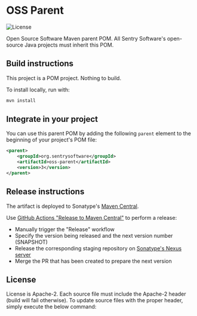 # OSS Parent

![License](https://img.shields.io/github/license/sentrysoftware/oss-parent)

Open Source Software Maven parent POM. All Sentry Software's open-source Java projects must inherit this POM.

## Build instructions

This project is a POM project. Nothing to build.

To install locally, run with:

```bash
mvn install
```

## Integrate in your project

You can use this parent POM by adding the following `parent` element to the beginning of your project's POM file:

```xml
<parent>
    <groupId>org.sentrysoftware</groupId>
    <artifactId>oss-parent</artifactId>
    <version>3</version>
</parent>
```

## Release instructions

The artifact is deployed to Sonatype's [Maven Central](https://central.sonatype.com/).

Use [GitHub Actions "Release to Maven Central"](actions/workflows/release.yml) to perform a release:

* Manually trigger the "Release" workflow
* Specify the version being released and the next version number (SNAPSHOT)
* Release the corresponding staging repository on [Sonatype's Nexus server](https://s01.oss.sonatype.org/)
* Merge the PR that has been created to prepare the next version

## License

License is Apache-2. Each source file must include the Apache-2 header (build will fail otherwise).
To update source files with the proper header, simply execute the below command:
